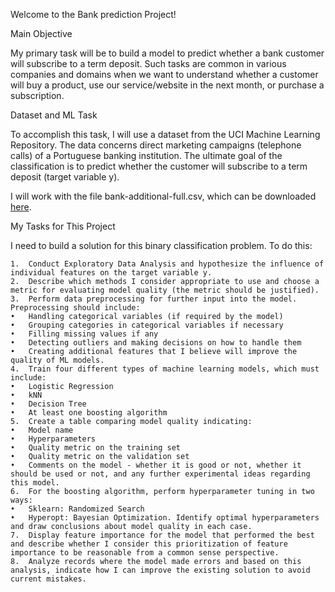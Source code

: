 Welcome to the Bank prediction Project!

Main Objective

My primary task will be to build a model to predict whether a bank customer will subscribe to a term deposit. Such tasks are common in various companies and domains when we want to understand whether a customer will buy a product, use our service/website in the next month, or purchase a subscription.


Dataset and ML Task

To accomplish this task, I will use a dataset from the UCI Machine Learning Repository. The data concerns direct marketing campaigns (telephone calls) of a Portuguese banking institution. The ultimate goal of the classification is to predict whether the customer will subscribe to a term deposit (target variable y).

I will work with the file bank-additional-full.csv, which can be downloaded [here](https://drive.google.com/file/d/1pDr0hAOnu1JsEiJeBu_F2Jv0GPxKiujW/view?usp=drive_link).

My Tasks for This Project

I need to build a solution for this binary classification problem. To do this:

	1.	Conduct Exploratory Data Analysis and hypothesize the influence of individual features on the target variable y.
	2.	Describe which methods I consider appropriate to use and choose a metric for evaluating model quality (the metric should be justified).
	3.	Perform data preprocessing for further input into the model. Preprocessing should include:
	•	Handling categorical variables (if required by the model)
	•	Grouping categories in categorical variables if necessary
	•	Filling missing values if any
	•	Detecting outliers and making decisions on how to handle them
	•	Creating additional features that I believe will improve the quality of ML models.
	4.	Train four different types of machine learning models, which must include:
	•	Logistic Regression
	•	kNN
	•	Decision Tree
	•	At least one boosting algorithm
	5.	Create a table comparing model quality indicating:
	•	Model name
	•	Hyperparameters
	•	Quality metric on the training set
	•	Quality metric on the validation set
	•	Comments on the model - whether it is good or not, whether it should be used or not, and any further experimental ideas regarding this model.
	6.	For the boosting algorithm, perform hyperparameter tuning in two ways:
	•	Sklearn: Randomized Search
	•	Hyperopt: Bayesian Optimization. Identify optimal hyperparameters and draw conclusions about model quality in each case.
	7.	Display feature importance for the model that performed the best and describe whether I consider this prioritization of feature importance to be reasonable from a common sense perspective.
	8.	Analyze records where the model made errors and based on this analysis, indicate how I can improve the existing solution to avoid current mistakes.
